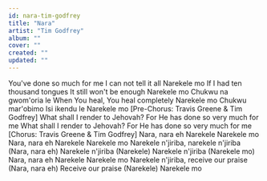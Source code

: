 ```yaml
---
id: nara-tim-godfrey
title: "Nara"
artist: "Tim Godfrey"
album: ""
cover: ""
created: ""
updated: ""
---
```


You've done so much for me
I can not tell it all
Narekele mo
If I had ten thousand tongues
It still won't be enough
Narekele mo
Chukwu na gwom'oria le
When You heal, You heal completely
Narekele mo
Chukwu mar'obimo
Isi ikendu le
Narekele mo
[Pre-Chorus: Travis Greene & Tim Godfrey]
What shall I render to Jehovah?
For He has done so very much for me
What shall I render to Jehovah?
For He has done so very much for me
[Chorus: Travis Greene & Tim Godfrey]
Nara, nara eh
Narekele
Narekele mo
Nara, nara eh
Narekele
Narekele mo
Narekele n'jiriba, narekele n'jiriba (Nara, nara eh)
Narekele n'jiriba (Narekele)
Narekele n'jiriba (Narekele mo)
Nara, nara eh
Narekele
Narekele mo
Narekele n'jiriba, receive our praise (Nara, nara eh)
Receive our praise (Narekele)
Narekele mo